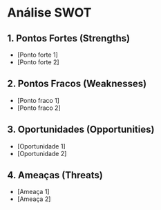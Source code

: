 # Análise SWOT

## 1. Pontos Fortes (Strengths)
- [Ponto forte 1]
- [Ponto forte 2]

## 2. Pontos Fracos (Weaknesses)
- [Ponto fraco 1]
- [Ponto fraco 2]

## 3. Oportunidades (Opportunities)
- [Oportunidade 1]
- [Oportunidade 2]

## 4. Ameaças (Threats)
- [Ameaça 1]
- [Ameaça 2]
